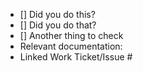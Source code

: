 - [] Did you do this?
- [] Did you do that?
- [] Another thing to check
- Relevant documentation:
- Linked Work Ticket/Issue #

